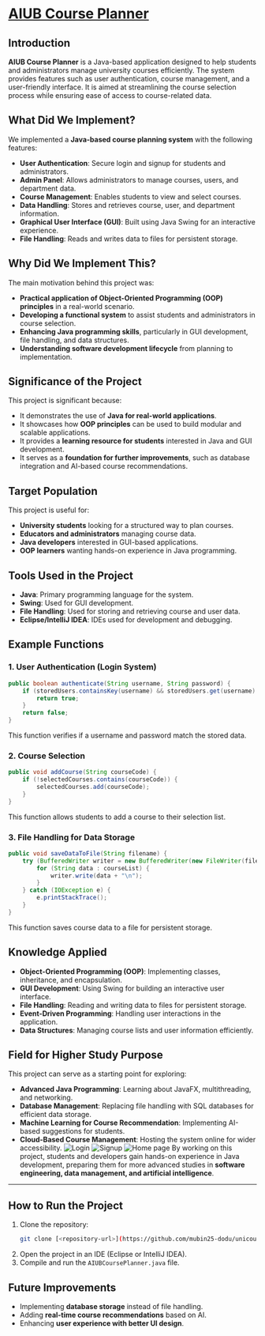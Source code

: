 
#   [AIUB Course Planner](https://github.com/mubin25-dodu/unicourseplanner)


## Introduction
**AIUB Course Planner** is a Java-based application designed to help students and administrators manage university courses efficiently. The system provides features such as user authentication, course management, and a user-friendly interface. It is aimed at streamlining the course selection process while ensuring ease of access to course-related data.

## What Did We Implement?
We implemented a **Java-based course planning system** with the following features:
- **User Authentication**: Secure login and signup for students and administrators.
- **Admin Panel**: Allows administrators to manage courses, users, and department data.
- **Course Management**: Enables students to view and select courses.
- **Data Handling**: Stores and retrieves course, user, and department information.
- **Graphical User Interface (GUI)**: Built using Java Swing for an interactive experience.
- **File Handling**: Reads and writes data to files for persistent storage.

## Why Did We Implement This?
The main motivation behind this project was:
- **Practical application of Object-Oriented Programming (OOP) principles** in a real-world scenario.
- **Developing a functional system** to assist students and administrators in course selection.
- **Enhancing Java programming skills**, particularly in GUI development, file handling, and data structures.
- **Understanding software development lifecycle** from planning to implementation.

## Significance of the Project
This project is significant because:
- It demonstrates the use of **Java for real-world applications**.
- It showcases how **OOP principles** can be used to build modular and scalable applications.
- It provides a **learning resource for students** interested in Java and GUI development.
- It serves as a **foundation for further improvements**, such as database integration and AI-based course recommendations.

## Target Population
This project is useful for:
- **University students** looking for a structured way to plan courses.
- **Educators and administrators** managing course data.
- **Java developers** interested in GUI-based applications.
- **OOP learners** wanting hands-on experience in Java programming.

## Tools Used in the Project
- **Java**: Primary programming language for the system.
- **Swing**: Used for GUI development.
- **File Handling**: Used for storing and retrieving course and user data.
- **Eclipse/IntelliJ IDEA**: IDEs used for development and debugging.

## Example Functions
### 1. User Authentication (Login System)
```java
public boolean authenticate(String username, String password) {
    if (storedUsers.containsKey(username) && storedUsers.get(username).equals(password)) {
        return true;
    }
    return false;
}
```
This function verifies if a username and password match the stored data.

### 2. Course Selection
```java
public void addCourse(String courseCode) {
    if (!selectedCourses.contains(courseCode)) {
        selectedCourses.add(courseCode);
    }
}
```
This function allows students to add a course to their selection list.

### 3. File Handling for Data Storage
```java
public void saveDataToFile(String filename) {
    try (BufferedWriter writer = new BufferedWriter(new FileWriter(filename))) {
        for (String data : courseList) {
            writer.write(data + "\n");
        }
    } catch (IOException e) {
        e.printStackTrace();
    }
}
```
This function saves course data to a file for persistent storage.

## Knowledge Applied
- **Object-Oriented Programming (OOP)**: Implementing classes, inheritance, and encapsulation.
- **GUI Development**: Using Swing for building an interactive user interface.
- **File Handling**: Reading and writing data to files for persistent storage.
- **Event-Driven Programming**: Handling user interactions in the application.
- **Data Structures**: Managing course lists and user information efficiently.

## Field for Higher Study Purpose
This project can serve as a starting point for exploring:
- **Advanced Java Programming**: Learning about JavaFX, multithreading, and networking.
- **Database Management**: Replacing file handling with SQL databases for efficient data storage.
- **Machine Learning for Course Recommendation**: Implementing AI-based suggestions for students.
- **Cloud-Based Course Management**: Hosting the system online for wider accessibility.
![Login](https://github.com/mubin25-dodu/unicourseplanner/blob/main/oop%20project%201/Images/Screenshot%202025-02-01%20061353.png)
![Signup](https://github.com/mubin25-dodu/unicourseplanner/blob/main/oop%20project%201/Images/Screenshot%202025-02-01%20061420.png)
![Home page](https://github.com/mubin25-dodu/unicourseplanner/blob/main/oop%20project%201/Images/Screenshot%202025-02-01%20061513.png)
By working on this project, students and developers gain hands-on experience in Java development, preparing them for more advanced studies in **software engineering, data management, and artificial intelligence**.

---

## How to Run the Project
1. Clone the repository:
   ```bash
   git clone [<repository-url>](https://github.com/mubin25-dodu/unicourseplanner.git)
   ```
2. Open the project in an IDE (Eclipse or IntelliJ IDEA).
3. Compile and run the `AIUBCoursePlanner.java` file.

## Future Improvements
- Implementing **database storage** instead of file handling.
- Adding **real-time course recommendations** based on AI.
- Enhancing **user experience with better UI design**.


